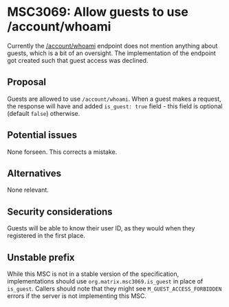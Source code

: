 # MSC3069: Allow guests to use /account/whoami

Currently the [/account/whoami](https://matrix.org/docs/spec/client_server/r0.6.1#get-matrix-client-r0-account-whoami)
endpoint does not mention anything about guests, which is a bit of an oversight. The implementation
of the endpoint got created such that guest access was declined.

## Proposal

Guests are allowed to use `/account/whoami`. When a guest makes a request, the response will have
and added `is_guest: true` field - this field is optional (default `false`) otherwise.

## Potential issues

None forseen. This corrects a mistake.

## Alternatives

None relevant.

## Security considerations

Guests will be able to know their user ID, as they would when they registered in the first place.

## Unstable prefix

While this MSC is not in a stable version of the specification, implementations should use
`org.matrix.msc3069.is_guest` in place of `is_guest`. Callers should note that they might see
`M_GUEST_ACCESS_FORBIDDEN` errors if the server is not implementing this MSC.
